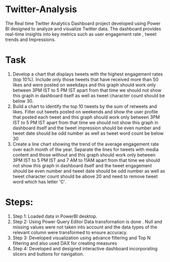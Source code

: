 # Twitter-Analysis
The Real time Twitter Analytics Dashboard project developed using Power BI designed to analyze and visualize Twitter data. The dashboard provides real-time insights into key metrics such as user engagement rate , tweet trends and Impressions.

# Task 
1.  Develop a chart that displays tweets with the highest engagement rates (top 10%). Include only those tweets that have received more than 50 likes and were posted on weekdays and this graph should work only between 3PM IST to 5 PM IST apart from that time we should not show this graph in dashboard itself as well as tweet character count should be below 30.
2.  Build a chart to identify the top 10 tweets by the sum of retweets and likes. Filter out tweets posted on weekends and show the user profile that posted each tweet and this graph should work only between 3PM IST to 5 PM IST apart from that time we should not show this graph in dashboard itself and the tweet impression should be even number and tweet date should be odd number as well as tweet word count be below 30
3.  Create a line chart showing the trend of the average engagement rate over each month of the year. Separate the lines for tweets with media content and those without and this graph should work only between 3PM IST to 5 PM IST and 7 AM to 11AM apart from that time we should not show this graph in dashboard itself and the tweet engagement should be even number and tweet date should be odd number as well as tweet character count should be above 20 and need to remove tweet word which has letter 'C'.

# Steps:
1. Step 1: Loaded data in PowerBI desktop.
2. Step 2: Using Power Query Editor Data transfornation is done . Null and missing values were not taken into account and the data types of the relevant column were transformed to ensure accuracy.
3. Step 3: Developed visualization using advance filtering and Top N filtering and also used DAX for creating measures
4. Step 4: Developed and designed interactive dashboard incorporating slicers and buttons for navigation.
